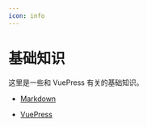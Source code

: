 ```yaml
---
icon: info
---
```


# 基础知识

这里是一些和 VuePress 有关的基础知识。

- [Markdown](markdown/readme.md)

- [VuePress](vuepress/readme.md)
